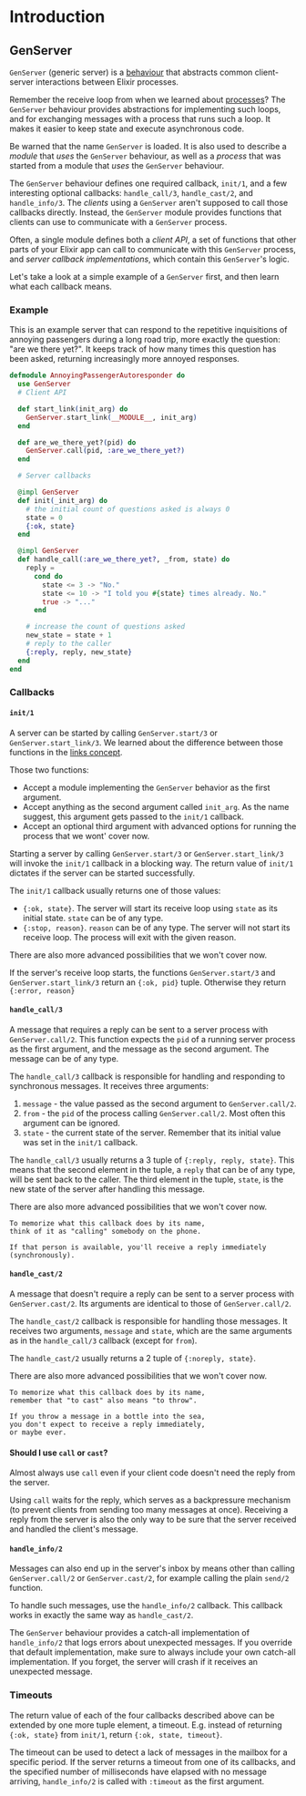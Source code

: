 # Introduction

## GenServer

`GenServer` (generic server) is a [behaviour][concept-behaviours] that abstracts common client-server interactions between Elixir processes.

Remember the receive loop from when we learned about [processes][concept-processes]? The `GenServer` behaviour provides abstractions for implementing such loops, and for exchanging messages with a process that runs such a loop. It makes it easier to keep state and execute asynchronous code.

Be warned that the name `GenServer` is loaded. It is also used to describe a _module_ that _uses_ the `GenServer` behaviour, as well as a _process_ that was started from a module that _uses_ the `GenServer` behaviour.

The `GenServer` behaviour defines one required callback, `init/1`, and a few interesting optional callbacks: `handle_call/3`, `handle_cast/2`, and `handle_info/3`. The _clients_ using a `GenServer` aren't supposed to call those callbacks directly. Instead, the `GenServer` module provides functions that clients can use to communicate with a `GenServer` process.

Often, a single module defines both a _client API_, a set of functions that other parts of your Elixir app can call to communicate with this `GenServer` process, and _server callback implementations_, which contain this `GenServer`'s logic.

Let's take a look at a simple example of a `GenServer` first, and then learn what each callback means.

### Example

This is an example server that can respond to the repetitive inquisitions of annoying passengers during a long road trip, more exactly the question: "are we there yet?". It keeps track of how many times this question has been asked, returning increasingly more annoyed responses.

```elixir
defmodule AnnoyingPassengerAutoresponder do
  use GenServer
  # Client API

  def start_link(init_arg) do
    GenServer.start_link(__MODULE__, init_arg)
  end

  def are_we_there_yet?(pid) do
    GenServer.call(pid, :are_we_there_yet?)
  end

  # Server callbacks

  @impl GenServer
  def init(_init_arg) do
    # the initial count of questions asked is always 0
    state = 0
    {:ok, state}
  end

  @impl GenServer
  def handle_call(:are_we_there_yet?, _from, state) do
    reply =
      cond do
        state <= 3 -> "No."
        state <= 10 -> "I told you #{state} times already. No."
        true -> "..."
      end

    # increase the count of questions asked
    new_state = state + 1
    # reply to the caller
    {:reply, reply, new_state}
  end
end
```

### Callbacks

#### `init/1`

A server can be started by calling `GenServer.start/3` or `GenServer.start_link/3`. We learned about the difference between those functions in the [links concept][concept-links].

Those two functions:
- Accept a module implementing the `GenServer` behavior as the first argument.
- Accept anything as the second argument called `init_arg`. As the name suggest, this argument gets passed to the `init/1` callback.
- Accept an optional third argument with advanced options for running the process that we wont' cover now.

Starting a server by calling `GenServer.start/3` or `GenServer.start_link/3` will invoke the `init/1` callback in a blocking way. The return value of `init/1` dictates if the server can be started successfully.

The `init/1` callback usually returns one of those values:
- `{:ok, state}`. The server will start its receive loop using `state` as its initial state. `state` can be of any type.
- `{:stop, reason}`. `reason` can be of any type. The server will not start its receive loop. The process will exit with the given reason.

There are also more advanced possibilities that we won't cover now.

If the server's receive loop starts, the functions `GenServer.start/3` and `GenServer.start_link/3` return an `{:ok, pid}` tuple. Otherwise they return `{:error, reason}`

#### `handle_call/3`

A message that requires a reply can be sent to a server process with `GenServer.call/2`. This function expects the `pid` of a running server process as the first argument, and the message as the second argument. The message can be of any type.

The `handle_call/3` callback is responsible for handling and responding to synchronous messages. It receives three arguments:

1. `message` - the value passed as the second argument to `GenServer.call/2`.
2. `from` - the `pid` of the process calling `GenServer.call/2`. Most often this argument can be ignored.
3. `state` - the current state of the server. Remember that its initial value was set in the `init/1` callback.

The `handle_call/3` usually returns a 3 tuple of `{:reply, reply, state}`. This means that the second element in the tuple, a `reply` that can be of any type, will be sent back to the caller. The third element in the tuple, `state`, is the new state of the server after handling this message.

There are also more advanced possibilities that we won't cover now.

~~~~exercism/note
To memorize what this callback does by its name,
think of it as "calling" somebody on the phone.

If that person is available, you'll receive a reply immediately (synchronously).
~~~~

#### `handle_cast/2`

A message that doesn't require a reply can be sent to a server process with `GenServer.cast/2`. Its arguments are identical to those of `GenServer.call/2`.

The `handle_cast/2` callback is responsible for handling those messages. It receives two arguments, `message` and `state`, which are the same arguments as in the  `handle_call/3` callback (except for `from`).

The `handle_cast/2` usually returns a 2 tuple of `{:noreply, state}`.

There are also more advanced possibilities that we won't cover now.

~~~~exercism/note
To memorize what this callback does by its name,
remember that "to cast" also means "to throw".

If you throw a message in a bottle into the sea,
you don't expect to receive a reply immediately,
or maybe ever.
~~~~

#### Should I use `call` or `cast`?

Almost always use `call` even if your client code doesn't need the reply from the server.

Using `call` waits for the reply, which serves as a backpressure mechanism (to prevent clients from sending too many messages at once). Receiving a reply from the server is also the only way to be sure that the server received and handled the client's message.

#### `handle_info/2`

Messages can also end up in the server's inbox by means other than calling `GenServer.call/2` or `GenServer.cast/2`, for example calling the plain `send/2` function.

To handle such messages, use the `handle_info/2` callback. This callback works in exactly the same way as `handle_cast/2`.

The `GenServer` behaviour provides a catch-all implementation of `handle_info/2` that logs errors about unexpected messages. If you override that default implementation, make sure to always include your own catch-all implementation. If you forget, the server will crash if it receives an unexpected message.

### Timeouts

The return value of each of the four callbacks described above can be extended by one more tuple element, a timeout. E.g. instead of returning `{:ok, state}` from `init/1`, return `{:ok, state, timeout}`.

The timeout can be used to detect a lack of messages in the mailbox for a specific period. If the server returns a timeout from one of its callbacks, and the specified number of milliseconds have elapsed with no message arriving, `handle_info/2` is called with `:timeout` as the first argument.

[concept-behaviours]: https://exercism.org/tracks/elixir/concepts/behaviours
[concept-processes]: https://exercism.org/tracks/elixir/concepts/processes
[concept-links]: https://exercism.org/tracks/elixir/concepts/links
